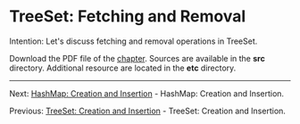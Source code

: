 # TreeSet: Fetching and Removal

Intention: Let's discuss fetching and removal operations in TreeSet.

Download the PDF file of the [chapter](chapter_19.pdf). Sources are available in the <b>src</b> directory. 
Additional resource are located in the <b>etc</b> directory.

<hr>

Next: [HashMap: Creation and Insertion](chapter_20.md "HashMap: Creation and Insertion") - HashMap: Creation and Insertion.

Previous: [TreeSet: Creation and Insertion](chapter_18.md "TreeSet: Creation and Insertion") - TreeSet: Creation and Insertion.